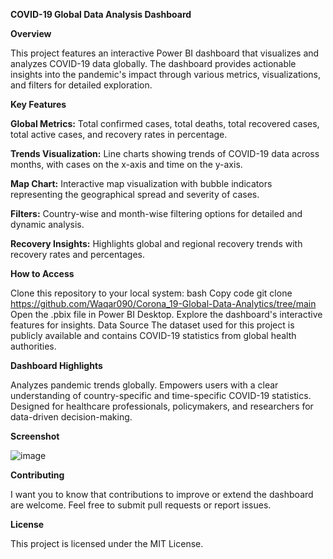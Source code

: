 **COVID-19 Global Data Analysis Dashboard**

**Overview**

This project features an interactive Power BI dashboard that visualizes and analyzes COVID-19 data globally. The dashboard provides actionable insights into the pandemic's impact through various metrics, visualizations, and filters for detailed exploration.

**Key Features**

**Global Metrics:** Total confirmed cases, total deaths, total recovered cases, total active cases, and recovery rates in percentage.

**Trends Visualization:** Line charts showing trends of COVID-19 data across months, with cases on the x-axis and time on the y-axis.

**Map Chart:** Interactive map visualization with bubble indicators representing the geographical spread and severity of cases.

**Filters:** Country-wise and month-wise filtering options for detailed and dynamic analysis.

**Recovery Insights:** Highlights global and regional recovery trends with recovery rates and percentages.

**How to Access**

Clone this repository to your local system:
bash
Copy code
git clone https://github.com/Waqar090/Corona_19-Global-Data-Analytics/tree/main 
Open the .pbix file in Power BI Desktop.
Explore the dashboard's interactive features for insights.
Data Source
The dataset used for this project is publicly available and contains COVID-19 statistics from global health authorities.

**Dashboard Highlights**

Analyzes pandemic trends globally.
Empowers users with a clear understanding of country-specific and time-specific COVID-19 statistics.
Designed for healthcare professionals, policymakers, and researchers for data-driven decision-making.

**Screenshot**

![image](https://github.com/user-attachments/assets/ef01670b-3bbd-47b5-8723-4eb5320ce753)


**Contributing**

I want you to know that contributions to improve or extend the dashboard are welcome. Feel free to submit pull requests or report issues.

**License**

This project is licensed under the MIT License.

